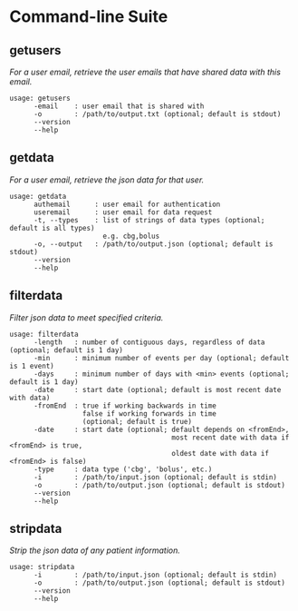 Command-line Suite
=================

getusers
--------
*For a user email, retrieve the user emails that have shared data with this email.*
```
usage: getusers
	  -email    : user email that is shared with
	  -o        : /path/to/output.txt (optional; default is stdout)
	  --version
	  --help
```

getdata
-------
*For a user email, retrieve the json data for that user.*
```
usage: getdata
	  authemail      : user email for authentication
	  useremail      : user email for data request
	  -t, --types    : list of strings of data types (optional; default is all types)
	  				   e.g. cbg,bolus
	  -o, --output   : /path/to/output.json (optional; default is stdout)
	  --version
	  --help
```

filterdata
----------------
*Filter json data to meet specified criteria.*
```
usage: filterdata
	  -length   : number of contiguous days, regardless of data (optional; default is 1 day)
	  -min	    : minimum number of events per day (optional; default is 1 event)
	  -days     : minimum number of days with <min> events (optional; default is 1 day)
	  -date     : start date (optional; default is most recent date with data)
	  -fromEnd  : true if working backwards in time
	  	          false if working forwards in time
			      (optional; default is true)
	  -date     : start date (optional; default depends on <fromEnd>,
	  	      	    	 	            most recent date with data if <fromEnd> is true,
						                oldest date with data if <fromEnd> is false)
	  -type     : data type ('cbg', 'bolus', etc.)
	  -i        : /path/to/input.json (optional; default is stdin)
	  -o        : /path/to/output.json (optional; default is stdout)
	  --version
	  --help
```

stripdata
---------
*Strip the json data of any patient information.*
```
usage: stripdata
	  -i        : /path/to/input.json (optional; default is stdin)
	  -o        : /path/to/output.json (optional; default is stdout)
	  --version
	  --help
```